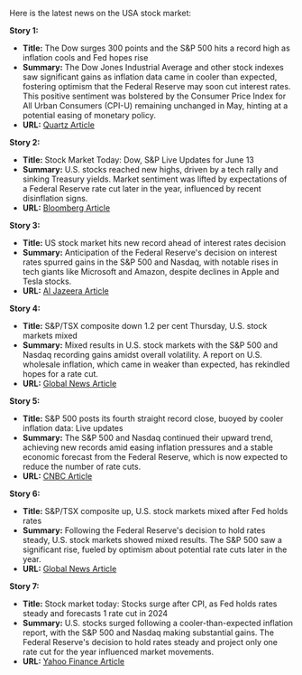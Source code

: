 Here is the latest news on the USA stock market:

**Story 1:**
- **Title:** The Dow surges 300 points and the S&P 500 hits a record high as inflation cools and Fed hopes rise
- **Summary:** The Dow Jones Industrial Average and other stock indexes saw significant gains as inflation data came in cooler than expected, fostering optimism that the Federal Reserve may soon cut interest rates. This positive sentiment was bolstered by the Consumer Price Index for All Urban Consumers (CPI-U) remaining unchanged in May, hinting at a potential easing of monetary policy.
- **URL:** [Quartz Article](https://qz.com/dow-jones-sp500-nasdaq-inflation-cpi-fed-interest-rates-1851534886)

**Story 2:**
- **Title:** Stock Market Today: Dow, S&P Live Updates for June 13
- **Summary:** U.S. stocks reached new highs, driven by a tech rally and sinking Treasury yields. Market sentiment was lifted by expectations of a Federal Reserve rate cut later in the year, influenced by recent disinflation signs.
- **URL:** [Bloomberg Article](https://www.bloomberg.com/news/articles/2024-06-12/stock-market-today-dow-s-p-live-updates)

**Story 3:**
- **Title:** US stock market hits new record ahead of interest rates decision
- **Summary:** Anticipation of the Federal Reserve's decision on interest rates spurred gains in the S&P 500 and Nasdaq, with notable rises in tech giants like Microsoft and Amazon, despite declines in Apple and Tesla stocks.
- **URL:** [Al Jazeera Article](https://www.aljazeera.com/economy/2024/6/11/us-stock-market-hits-new-record-ahead-of-interest-rates-decision)

**Story 4:**
- **Title:** S&P/TSX composite down 1.2 per cent Thursday, U.S. stock markets mixed
- **Summary:** Mixed results in U.S. stock markets with the S&P 500 and Nasdaq recording gains amidst overall volatility. A report on U.S. wholesale inflation, which came in weaker than expected, has rekindled hopes for a rate cut.
- **URL:** [Global News Article](https://globalnews.ca/news/10565742/sp-tsx-composite-june-13-2024/)

**Story 5:**
- **Title:** S&P 500 posts its fourth straight record close, buoyed by cooler inflation data: Live updates
- **Summary:** The S&P 500 and Nasdaq continued their upward trend, achieving new records amid easing inflation pressures and a stable economic forecast from the Federal Reserve, which is now expected to reduce the number of rate cuts.
- **URL:** [CNBC Article](https://www.cnbc.com/2024/06/12/stock-market-today-live-updates.html)

**Story 6:**
- **Title:** S&P/TSX composite up, U.S. stock markets mixed after Fed holds rates
- **Summary:** Following the Federal Reserve's decision to hold rates steady, U.S. stock markets showed mixed results. The S&P 500 saw a significant rise, fueled by optimism about potential rate cuts later in the year.
- **URL:** [Global News Article](https://globalnews.ca/news/10563282/sp-tsx-composite-june-12-2024/)

**Story 7:**
- **Title:** Stock market today: Stocks surge after CPI, as Fed holds rates steady and forecasts 1 rate cut in 2024
- **Summary:** U.S. stocks surged following a cooler-than-expected inflation report, with the S&P 500 and Nasdaq making substantial gains. The Federal Reserve's decision to hold rates steady and project only one rate cut for the year influenced market movements.
- **URL:** [Yahoo Finance Article](https://finance.yahoo.com/news/stock-market-today-stocks-hold-onto-gains-as-fed-holds-rates-steady-inflation-cools-181055082.html)
